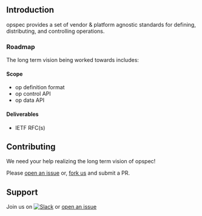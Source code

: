 ## Introduction

opspec provides a set of vendor & platform agnostic standards for
defining, distributing, and controlling operations.

### Roadmap

The long term vision being worked towards includes:

#### Scope

- op definition format
- op control API
- op data API

#### Deliverables

- IETF RFC(s)

## Contributing

We need your help realizing the long term vision of opspec!

Please [open an issue](https://github.com/opspec-io/spec/issues) or,
[fork us](https://github.com/opspec-io/spec#fork-destination-box) and
submit a PR.

## Support

Join us on
[![Slack](https://opspec-slackin.herokuapp.com/badge.svg)](https://opspec-slackin.herokuapp.com/)
or [open an issue](https://github.com/opspec-io/sdk-golang/issues)
